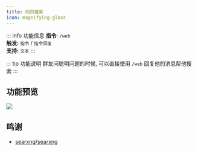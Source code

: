 ```yaml
---
title: 网页搜索
icon: magnifying-glass
---
```


::: info 功能信息
**指令**: `/web`  
**触发:** `指令` / `指令回复`   
**支持:** `文本`
<Badge text="指令映射✅"/> <Badge text="REPL模式✅"/>
:::

::: tip 功能说明
群友问聪明问题的时候, 可以直接使用 `/web` 回复他的消息帮他搜索
:::

## 功能预览

![](https://img.155155155.xyz/i/2024/03/660822b34b490.webp)

## 鸣谢

- [searxng/searxng](https://github.com/searxng/searxng)